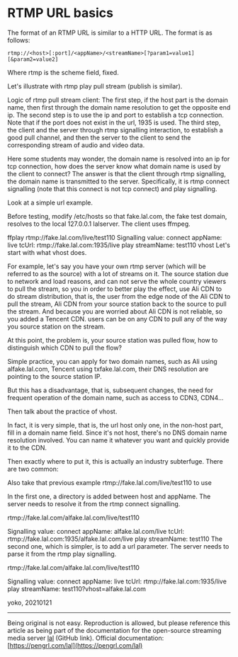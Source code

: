 # RTMP URL basics

The format of an RTMP URL is similar to a HTTP URL. The format is as follows:

    rtmp://<host>[:port]/<appName>/<streamName>[?param1=value1][&param2=value2]

Where rtmp is the scheme field, fixed.

Let's illustrate with rtmp play pull stream (publish is similar).

Logic of rtmp pull stream client:
The first step, if the host part is the domain name, then first through the domain name resolution to get the opposite end ip.
The second step is to use the ip and port to establish a tcp connection. Note that if the port does not exist in the url, 1935 is used.
The third step, the client and the server through rtmp signalling interaction, to establish a good pull channel, and then the server to the client to send the corresponding stream of audio and video data.

Here some students may wonder, the domain name is resolved into an ip for tcp connection, how does the server know what domain name is used by the client to connect?
The answer is that the client through rtmp signalling, the domain name is transmitted to the server. Specifically, it is rtmp connect signalling (note that this connect is not tcp connect) and play signalling.

Look at a simple url example.

Before testing, modify /etc/hosts so that fake.lal.com, the fake test domain, resolves to the local 127.0.0.1 lalserver. The client uses ffmpeg.

ffplay rtmp://fake.lal.com/live/test110
Signalling value:
connect
  appName: live
  tcUrl: rtmp://fake.lal.com:1935/live
play
  streamName: test110
vhost
Let's start with what vhost does.

For example, let's say you have your own rtmp server (which will be referred to as the source) with a lot of streams on it. The source station due to network and load reasons, and can not serve the whole country viewers to pull the stream, so you in order to better play the effect, use Ali CDN to do stream distribution, that is, the user from the edge node of the Ali CDN to pull the stream, Ali CDN from your source station back to the source to pull the stream.
And because you are worried about Ali CDN is not reliable, so you added a Tencent CDN. users can be on any CDN to pull any of the way you source station on the stream.

At this point, the problem is, your source station was pulled flow, how to distinguish which CDN to pull the flow?

Simple practice, you can apply for two domain names, such as Ali using alfake.lal.com, Tencent using txfake.lal.com, their DNS resolution are pointing to the source station IP.

But this has a disadvantage, that is, subsequent changes, the need for frequent operation of the domain name, such as access to CDN3, CDN4...

Then talk about the practice of vhost.

In fact, it is very simple, that is, the url host only one, in the non-host part, fill in a domain name field. Since it's not host, there's no DNS domain name resolution involved. You can name it whatever you want and quickly provide it to the CDN.

Then exactly where to put it, this is actually an industry subterfuge. There are two common:

Also take that previous example rtmp://fake.lal.com/live/test110 to use

In the first one, a directory is added between host and appName. The server needs to resolve it from the rtmp connect signalling.

rtmp://fake.lal.com/alfake.lal.com/live/test110

Signalling value:
connect
  appName: alfake.lal.com/live
  tcUrl: rtmp://fake.lal.com:1935/alfake.lal.com/live
play
  streamName: test110
The second one, which is simpler, is to add a url parameter. The server needs to parse it from the rtmp play signalling.

rtmp://fake.lal.com/alfake.lal.com/live/test110

Signalling value:
connect
  appName: live
  tcUrl: rtmp://fake.lal.com:1935/live
play
  streamName: test110?vhost=alfake.lal.com

yoko, 20210121

---

Being original is not easy. Reproduction is allowed, but please reference this article as being part of the documentation for the open-source streaming media server [lal](https://github.com/q191201771/lal) (GitHub link).   Official documentation: [https://pengrl.com/lal](https://pengrl.com/lal)